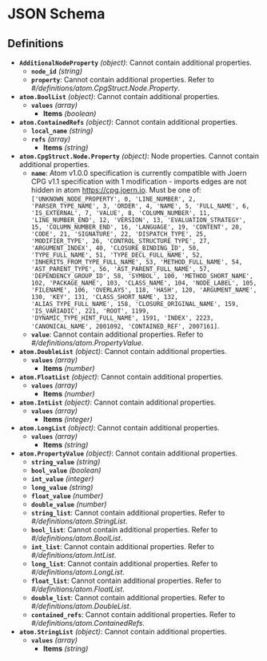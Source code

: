 # JSON Schema

## Definitions

- **`AdditionalNodeProperty`** *(object)*: Cannot contain additional properties.
  - **`node_id`** *(string)*
  - **`property`**: Cannot contain additional properties. Refer to *#/definitions/atom.CpgStruct.Node.Property*.
- **`atom.BoolList`** *(object)*: Cannot contain additional properties.
  - **`values`** *(array)*
    - **Items** *(boolean)*
- **`atom.ContainedRefs`** *(object)*: Cannot contain additional properties.
  - **`local_name`** *(string)*
  - **`refs`** *(array)*
    - **Items** *(string)*
- **`atom.CpgStruct.Node.Property`** *(object)*: Node properties. Cannot contain additional properties.
  - **`name`**: Atom v1.0.0 specification is currently compatible with Joern CPG v1.1 specification with 1 modification - imports edges are not hidden in atom https://cpg.joern.io. Must be one of: `['UNKNOWN_NODE_PROPERTY', 0, 'LINE_NUMBER', 2, 'PARSER_TYPE_NAME', 3, 'ORDER', 4, 'NAME', 5, 'FULL_NAME', 6, 'IS_EXTERNAL', 7, 'VALUE', 8, 'COLUMN_NUMBER', 11, 'LINE_NUMBER_END', 12, 'VERSION', 13, 'EVALUATION_STRATEGY', 15, 'COLUMN_NUMBER_END', 16, 'LANGUAGE', 19, 'CONTENT', 20, 'CODE', 21, 'SIGNATURE', 22, 'DISPATCH_TYPE', 25, 'MODIFIER_TYPE', 26, 'CONTROL_STRUCTURE_TYPE', 27, 'ARGUMENT_INDEX', 40, 'CLOSURE_BINDING_ID', 50, 'TYPE_FULL_NAME', 51, 'TYPE_DECL_FULL_NAME', 52, 'INHERITS_FROM_TYPE_FULL_NAME', 53, 'METHOD_FULL_NAME', 54, 'AST_PARENT_TYPE', 56, 'AST_PARENT_FULL_NAME', 57, 'DEPENDENCY_GROUP_ID', 58, 'SYMBOL', 100, 'METHOD_SHORT_NAME', 102, 'PACKAGE_NAME', 103, 'CLASS_NAME', 104, 'NODE_LABEL', 105, 'FILENAME', 106, 'OVERLAYS', 118, 'HASH', 120, 'ARGUMENT_NAME', 130, 'KEY', 131, 'CLASS_SHORT_NAME', 132, 'ALIAS_TYPE_FULL_NAME', 158, 'CLOSURE_ORIGINAL_NAME', 159, 'IS_VARIADIC', 221, 'ROOT', 1199, 'DYNAMIC_TYPE_HINT_FULL_NAME', 1591, 'INDEX', 2223, 'CANONICAL_NAME', 2001092, 'CONTAINED_REF', 2007161]`.
  - **`value`**: Cannot contain additional properties. Refer to *#/definitions/atom.PropertyValue*.
- **`atom.DoubleList`** *(object)*: Cannot contain additional properties.
  - **`values`** *(array)*
    - **Items** *(number)*
- **`atom.FloatList`** *(object)*: Cannot contain additional properties.
  - **`values`** *(array)*
    - **Items** *(number)*
- **`atom.IntList`** *(object)*: Cannot contain additional properties.
  - **`values`** *(array)*
    - **Items** *(integer)*
- **`atom.LongList`** *(object)*: Cannot contain additional properties.
  - **`values`** *(array)*
    - **Items** *(string)*
- **`atom.PropertyValue`** *(object)*: Cannot contain additional properties.
  - **`string_value`** *(string)*
  - **`bool_value`** *(boolean)*
  - **`int_value`** *(integer)*
  - **`long_value`** *(string)*
  - **`float_value`** *(number)*
  - **`double_value`** *(number)*
  - **`string_list`**: Cannot contain additional properties. Refer to *#/definitions/atom.StringList*.
  - **`bool_list`**: Cannot contain additional properties. Refer to *#/definitions/atom.BoolList*.
  - **`int_list`**: Cannot contain additional properties. Refer to *#/definitions/atom.IntList*.
  - **`long_list`**: Cannot contain additional properties. Refer to *#/definitions/atom.LongList*.
  - **`float_list`**: Cannot contain additional properties. Refer to *#/definitions/atom.FloatList*.
  - **`double_list`**: Cannot contain additional properties. Refer to *#/definitions/atom.DoubleList*.
  - **`contained_refs`**: Cannot contain additional properties. Refer to *#/definitions/atom.ContainedRefs*.
- **`atom.StringList`** *(object)*: Cannot contain additional properties.
  - **`values`** *(array)*
    - **Items** *(string)*
